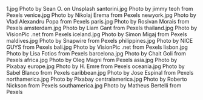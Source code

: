 1.jpg Photo by Sean O. on Unsplash
santorini.jpg Photo by jimmy teoh from Pexels
venice.jpg Photo by Nikolaj Erema from Pexels
newyork.jpg Photo by Vlad Alexandru Popa from Pexels
paris.jpg Photo by Rosivan Morais from Pexels
amsterdam.jpg Photo by Liam Gant from Pexels
thailand.jpg Photo by VisionPic .net from Pexels
iceland.jpg Photo by Simon Migaj from Pexels
maldives.jpg Photo by Snapwire from Pexels 
philippines.jpg Photo by NICE GUYS from Pexels
bali.jpg Photo by VisionPic .net from Pexels
lisbon.jpg Photo by Lisa Fotios from Pexels
barcelona.jpg Photo by Chait Goli from Pexels
africa.jpg Photo by Oleg Magni from Pexels
asia.jpg Photo by Pixabay
europe.jpg Photo by H. Emre from Pexels
oceania.jpg Photo by Sabel Blanco from Pexels
caribbean.jpg Photo by Jose Espinal from Pexels
northamerica.jpg Photo by Pixabay
centralamerica.jpg Photo by Roberto Nickson from Pexels
southamerica.jpg Photo by Matheus Bertelli from Pexels